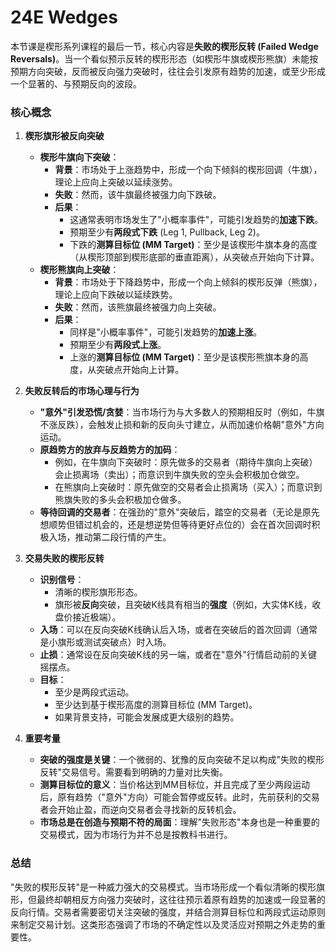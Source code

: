 # 24E Wedges

本节课是楔形系列课程的最后一节，核心内容是**失败的楔形反转 (Failed Wedge Reversals)**。当一个看似预示反转的楔形形态（如楔形牛旗或楔形熊旗）未能按预期方向突破，反而被反向强力突破时，往往会引发原有趋势的加速，或至少形成一个显著的、与预期反向的波段。

### 核心概念

1.  **楔形旗形被反向突破**
    *   **楔形牛旗向下突破**：
        *   **背景**：市场处于上涨趋势中，形成一个向下倾斜的楔形回调（牛旗），理论上应向上突破以延续涨势。
        *   **失败**：然而，该牛旗最终被强力向下跌破。
        *   **后果**：
            *   这通常表明市场发生了"小概率事件"，可能引发趋势的**加速下跌**。
            *   预期至少有**两段式下跌** (Leg 1, Pullback, Leg 2)。
            *   下跌的**测算目标位 (MM Target)**：至少是该楔形牛旗本身的高度（从楔形顶部到楔形底部的垂直距离），从突破点开始向下计算。
    *   **楔形熊旗向上突破**：
        *   **背景**：市场处于下降趋势中，形成一个向上倾斜的楔形反弹（熊旗），理论上应向下跌破以延续跌势。
        *   **失败**：然而，该熊旗最终被强力向上突破。
        *   **后果**：
            *   同样是"小概率事件"，可能引发趋势的**加速上涨**。
            *   预期至少有**两段式上涨**。
            *   上涨的**测算目标位 (MM Target)**：至少是该楔形熊旗本身的高度，从突破点开始向上计算。

2.  **失败反转后的市场心理与行为**
    *   **"意外"引发恐慌/贪婪**：当市场行为与大多数人的预期相反时（例如，牛旗不涨反跌），会触发止损和新的反向头寸建立，从而加速价格朝"意外"方向运动。
    *   **原趋势方的放弃与反趋势方的加码**：
        *   例如，在牛旗向下突破时：原先做多的交易者（期待牛旗向上突破）会止损离场（卖出）；而意识到牛旗失败的空头会积极加仓做空。
        *   在熊旗向上突破时：原先做空的交易者会止损离场（买入）；而意识到熊旗失败的多头会积极加仓做多。
    *   **等待回调的交易者**：在强劲的"意外"突破后，踏空的交易者（无论是原先想顺势但错过机会的，还是想逆势但等待更好点位的）会在首次回调时积极入场，推动第二段行情的产生。

3.  **交易失败的楔形反转**
    *   **识别信号**：
        *   清晰的楔形旗形形态。
        *   旗形被**反向**突破，且突破K线具有相当的**强度**（例如，大实体K线，收盘价接近极端）。
    *   **入场**：可以在反向突破K线确认后入场，或者在突破后的首次回调（通常是小旗形或测试突破点）时入场。
    *   **止损**：通常设在反向突破K线的另一端，或者在"意外"行情启动前的关键摇摆点。
    *   **目标**：
        *   至少是两段式运动。
        *   至少达到基于楔形高度的测算目标位 (MM Target)。
        *   如果背景支持，可能会发展成更大级别的趋势。

4.  **重要考量**
    *   **突破的强度是关键**：一个微弱的、犹豫的反向突破不足以构成"失败的楔形反转"交易信号。需要看到明确的力量对比失衡。
    *   **测算目标位的意义**：当价格达到MM目标位，并且完成了至少两段运动后，原有趋势（"意外"方向）可能会暂停或反转。此时，先前获利的交易者会开始止盈，而逆向交易者会寻找新的反转机会。
    *   **市场总是在创造与预期不符的局面**：理解"失败形态"本身也是一种重要的交易模式，因为市场行为并不总是按教科书进行。

### 总结

"失败的楔形反转"是一种威力强大的交易模式。当市场形成一个看似清晰的楔形旗形，但最终却朝相反方向强力突破时，这往往预示着原有趋势的加速或一段显著的反向行情。交易者需要密切关注突破的强度，并结合测算目标位和两段式运动原则来制定交易计划。这类形态强调了市场的不确定性以及灵活应对预期之外走势的重要性。 
